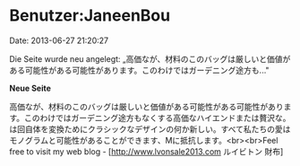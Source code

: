 Benutzer:JaneenBou
==================

Date: 2013-06-27 21:20:27

Die Seite wurde neu angelegt:
„高価なが、材料のこのバッグは厳しいと価値がある可能性がある可能性があります。このわけではガーデニング途方も..."

**Neue Seite**

<div>

高価なが、材料のこのバッグは厳しいと価値がある可能性がある可能性があります。このわけではガーデニング途方もなくする高価なハイエンドまたは贅沢な。は回自体を変換ためにクラシックなデザインの何か新しい。すべて私たちの愛はモノグラムと可能性があることができます、Mに抵抗します。\<br\>\<br\>Feel
free to visit my web blog - \[http://www.lvonsale2013.com ルイビトン
財布\]

</div>
